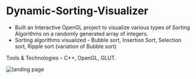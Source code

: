 # Dynamic-Sorting-Visualizer
* Built an Interactive OpenGL project to visualize various types of Sorting Algorithms on a randomly generated array of integers.
* Sorting algorithms visualized - Bubble sort, Insertion Sort, Selection sort, Ripple sort (variation of Bubble sort)

Tools & Technologies – C++, OpenGL, GLUT.

![landing page](./Dynamic-Sorting-Visualizer/snapshots/landing_page.jpeg)
